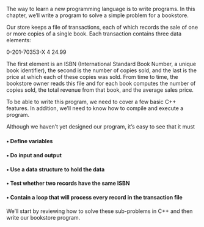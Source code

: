 The way to learn a new programming language is to write programs. In this chapter, we’ll write a program to solve a simple problem for a bookstore.

Our store keeps a file of transactions, each of which records the sale of one or more copies of a single book. Each transaction contains three data elements:

0-201-70353-X 4 24.99

The first element is an ISBN (International Standard Book Number, a unique book identifier), the second is the number of copies sold, and the last is the price at which each of these copies was sold. From time to time, the bookstore owner reads this file and for each book computes the number of copies sold, the total revenue from that book, and the average sales price.

To be able to write this program, we need to cover a few basic C++ features. In addition, we’ll need to know how to compile and execute a program.

Although we haven’t yet designed our program, it’s easy to see that it must

#### • Deﬁne variables

#### • Do input and output

#### • Use a data structure to hold the data

#### • Test whether two records have the same ISBN

#### • Contain a loop that will process every record in the transaction file

We’ll start by reviewing how to solve these sub-problems in C++ and then write our bookstore program.